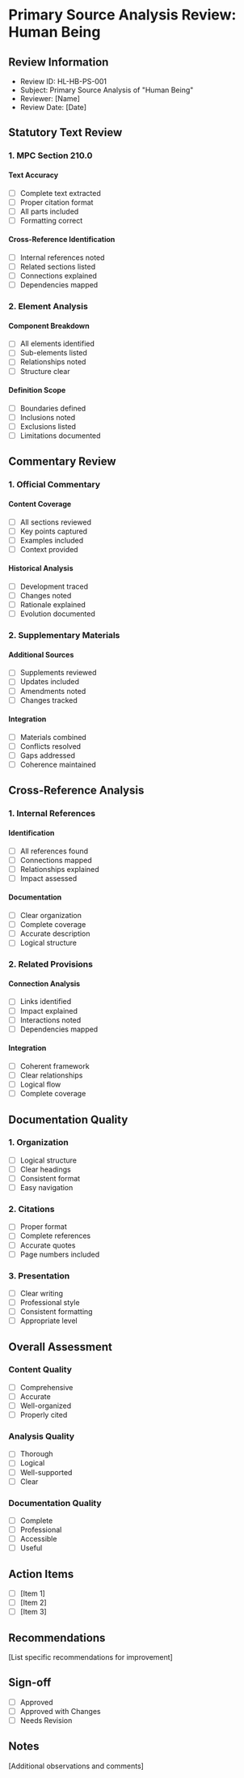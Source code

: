 # Primary Source Analysis Review: Human Being

## Review Information
- Review ID: HL-HB-PS-001
- Subject: Primary Source Analysis of "Human Being"
- Reviewer: [Name]
- Review Date: [Date]

## Statutory Text Review

### 1. MPC Section 210.0
#### Text Accuracy
- [ ] Complete text extracted
- [ ] Proper citation format
- [ ] All parts included
- [ ] Formatting correct

#### Cross-Reference Identification
- [ ] Internal references noted
- [ ] Related sections listed
- [ ] Connections explained
- [ ] Dependencies mapped

### 2. Element Analysis
#### Component Breakdown
- [ ] All elements identified
- [ ] Sub-elements listed
- [ ] Relationships noted
- [ ] Structure clear

#### Definition Scope
- [ ] Boundaries defined
- [ ] Inclusions noted
- [ ] Exclusions listed
- [ ] Limitations documented

## Commentary Review

### 1. Official Commentary
#### Content Coverage
- [ ] All sections reviewed
- [ ] Key points captured
- [ ] Examples included
- [ ] Context provided

#### Historical Analysis
- [ ] Development traced
- [ ] Changes noted
- [ ] Rationale explained
- [ ] Evolution documented

### 2. Supplementary Materials
#### Additional Sources
- [ ] Supplements reviewed
- [ ] Updates included
- [ ] Amendments noted
- [ ] Changes tracked

#### Integration
- [ ] Materials combined
- [ ] Conflicts resolved
- [ ] Gaps addressed
- [ ] Coherence maintained

## Cross-Reference Analysis

### 1. Internal References
#### Identification
- [ ] All references found
- [ ] Connections mapped
- [ ] Relationships explained
- [ ] Impact assessed

#### Documentation
- [ ] Clear organization
- [ ] Complete coverage
- [ ] Accurate description
- [ ] Logical structure

### 2. Related Provisions
#### Connection Analysis
- [ ] Links identified
- [ ] Impact explained
- [ ] Interactions noted
- [ ] Dependencies mapped

#### Integration
- [ ] Coherent framework
- [ ] Clear relationships
- [ ] Logical flow
- [ ] Complete coverage

## Documentation Quality

### 1. Organization
- [ ] Logical structure
- [ ] Clear headings
- [ ] Consistent format
- [ ] Easy navigation

### 2. Citations
- [ ] Proper format
- [ ] Complete references
- [ ] Accurate quotes
- [ ] Page numbers included

### 3. Presentation
- [ ] Clear writing
- [ ] Professional style
- [ ] Consistent formatting
- [ ] Appropriate level

## Overall Assessment

### Content Quality
- [ ] Comprehensive
- [ ] Accurate
- [ ] Well-organized
- [ ] Properly cited

### Analysis Quality
- [ ] Thorough
- [ ] Logical
- [ ] Well-supported
- [ ] Clear

### Documentation Quality
- [ ] Complete
- [ ] Professional
- [ ] Accessible
- [ ] Useful

## Action Items
- [ ] [Item 1]
- [ ] [Item 2]
- [ ] [Item 3]

## Recommendations
[List specific recommendations for improvement]

## Sign-off
- [ ] Approved
- [ ] Approved with Changes
- [ ] Needs Revision

## Notes
[Additional observations and comments] 